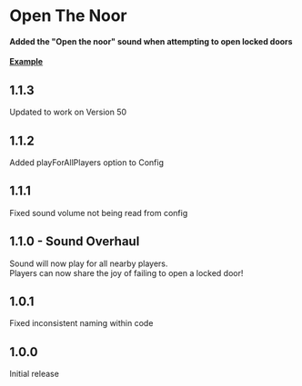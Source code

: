 # Open The Noor
#### Added the "Open the noor" sound when attempting to open locked doors

__[Example](https://youtu.be/vKgmCteDbY8)__

## 1.1.3
Updated to work on Version 50

## 1.1.2
Added playForAllPlayers option to Config

## 1.1.1
Fixed sound volume not being read from config

## 1.1.0 - Sound Overhaul
Sound will now play for all nearby players.<br>
Players can now share the joy of failing to open a locked door!

## 1.0.1
Fixed inconsistent naming within code

## 1.0.0
Initial release

